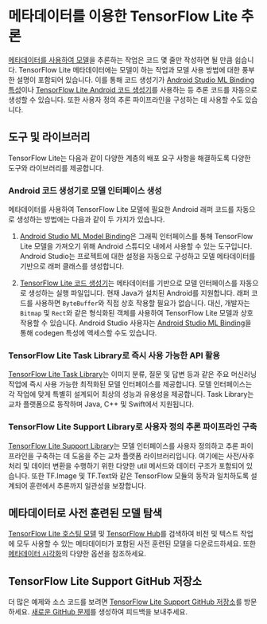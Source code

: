 # 메타데이터를 이용한 TensorFlow Lite 추론

[메타데이터를 사용하여 모델](../convert/metadata.md)을 추론하는 작업은 코드 몇 줄만 작성하면 될 만큼 쉽습니다. TensorFlow Lite 메타데이터에는 모델이 하는 작업과 모델 사용 방법에 대한 풍부한 설명이 포함되어 있습니다. 이를 통해 코드 생성기가 [Android Studio ML Binding 특성](codegen.md#codegen)이나 [TensorFlow Lite Android 코드 생성기](codegen.md#mlbinding)를 사용하는 등 추론 코드를 자동으로 생성할 수 있습니다. 또한 사용자 정의 추론 파이프라인을 구성하는 데 사용할 수도 있습니다.

## 도구 및 라이브러리

TensorFlow Lite는 다음과 같이 다양한 계층의 배포 요구 사항을 해결하도록 다양한 도구와 라이브러리를 제공합니다.

### Android 코드 생성기로 모델 인터페이스 생성

메타데이터를 사용하여 TensorFlow Lite 모델에 필요한 Android 래퍼 코드를 자동으로 생성하는 방법에는 다음과 같이 두 가지가 있습니다.

1. [Android Studio ML Model Binding](codegen.md#mlbinding)은 그래픽 인터페이스를 통해 TensorFlow Lite 모델을 가져오기 위해 Android 스튜디오 내에서 사용할 수 있는 도구입니다. Android Studio는 프로젝트에 대한 설정을 자동으로 구성하고 모델 메타데이터를 기반으로 래퍼 클래스를 생성합니다.

2. [TensorFlow Lite 코드 생성기](codegen.md)는 메타데이터를 기반으로 모델 인터페이스를 자동으로 생성하는 실행 파일입니다. 현재 Java가 설치된 Android를 지원합니다. 래퍼 코드를 사용하면 `ByteBuffer`와 직접 상호 작용할 필요가 없습니다. 대신, 개발자는 `Bitmap` 및 `Rect`와 같은 형식화된 객체를 사용하여 TensorFlow Lite 모델과 상호 작용할 수 있습니다. Android Studio 사용자는 [Android Studio ML Binding](codegen.md#generate-code-with-android-studio-ml-model-binding)을 통해 codegen 특성에 액세스할 수도 있습니다.

### TensorFlow Lite Task Library로 즉시 사용 가능한 API 활용

[TensorFlow Lite Task Library](task_library/overview.md)는 이미지 분류, 질문 및 답변 등과 같은 주요 머신러닝 작업에 즉시 사용 가능한 최적화된 모델 인터페이스를 제공합니다. 모델 인터페이스는 각 작업에 맞게 특별히 설계되어 최상의 성능과 유용성을 제공합니다. Task Library는 교차 플랫폼으로 동작하며 Java, C++ 및 Swift에서 지원됩니다.

### TensorFlow Lite Support Library로 사용자 정의 추론 파이프라인 구축

[TensorFlow Lite Support Library](lite_support.md)는 모델 인터페이스를 사용자 정의하고 추론 파이프라인을 구축하는 데 도움을 주는 교차 플랫폼 라이브러리입니다. 여기에는 사전/사후 처리 및 데이터 변환을 수행하기 위한 다양한 util 메서드와 데이터 구조가 포함되어 있습니다. 또한 TF.Image 및 TF.Text와 같은 TensorFlow 모듈의 동작과 일치하도록 설계되어 훈련에서 추론까지 일관성을 보장합니다.

## 메타데이터로 사전 훈련된 모델 탐색

[TensorFlow Lite 호스팅 모델](https://www.tensorflow.org/lite/guide/hosted_models) 및 [TensorFlow Hub](https://tfhub.dev/s?deployment-format=lite)를 검색하여 비전 및 텍스트 작업에 모두 사용할 수 있는 메타데이터가 포함된 사전 훈련된 모델을 다운로드하세요. 또한 [메타데이터 시각화](../convert/metadata.md#visualize-the-metadata)의 다양한 옵션을 참조하세요.

## TensorFlow Lite Support GitHub 저장소

더 많은 예제와 소스 코드를 보려면 [TensorFlow Lite Support GitHub 저장소](https://github.com/tensorflow/tflite-support)를 방문하세요. [새로운 GitHub 문제](https://github.com/tensorflow/tflite-support/issues/new)를 생성하여 피드백을 보내주세요.
